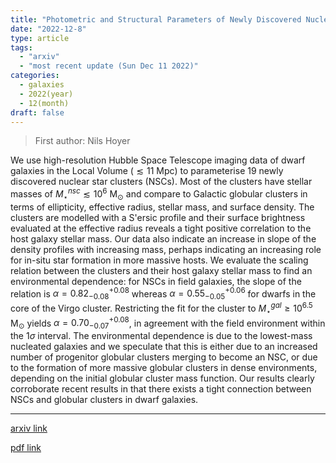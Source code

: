 ```yaml
---
title: "Photometric and Structural Parameters of Newly Discovered Nuclear Star Clusters in Local Volume Galaxies"
date: "2022-12-8"
type: article
tags:
  - "arxiv"
  - "most recent update (Sun Dec 11 2022)"
categories:
  - galaxies
  - 2022(year)
  - 12(month)
draft: false
---
```


> First author: Nils Hoyer

 We use high-resolution Hubble Space Telescope imaging data of dwarf galaxies
in the Local Volume ($\lesssim 11$ Mpc) to parameterise 19 newly discovered
nuclear star clusters (NSCs). Most of the clusters have stellar masses of
$M_{\star}^{nsc} \lesssim 10^6$ M$_{\odot}$ and compare to Galactic globular
clusters in terms of ellipticity, effective radius, stellar mass, and surface
density. The clusters are modelled with a S\'ersic profile and their surface
brightness evaluated at the effective radius reveals a tight positive
correlation to the host galaxy stellar mass. Our data also indicate an increase
in slope of the density profiles with increasing mass, perhaps indicating an
increasing role for in-situ star formation in more massive hosts. We evaluate
the scaling relation between the clusters and their host galaxy stellar mass to
find an environmental dependence: for NSCs in field galaxies, the slope of the
relation is $\alpha = 0.82^{+0.08}_{-0.08}$ whereas $\alpha =
0.55^{+0.06}_{-0.05}$ for dwarfs in the core of the Virgo cluster. Restricting
the fit for the cluster to $M_{\star}^{gal} \geq 10^{6.5}$ M$_{\odot}$ yields
$\alpha = 0.70^{+0.08}_{-0.07}$, in agreement with the field environment within
the $1\sigma$ interval. The environmental dependence is due to the lowest-mass
nucleated galaxies and we speculate that this is either due to an increased
number of progenitor globular clusters merging to become an NSC, or due to the
formation of more massive globular clusters in dense environments, depending on
the initial globular cluster mass function. Our results clearly corroborate
recent results in that there exists a tight connection between NSCs and
globular clusters in dwarf galaxies.

---
[arxiv link](http://arxiv.org/abs/2212.04151v1)

[pdf link](http://arxiv.org/pdf/2212.04151v1)